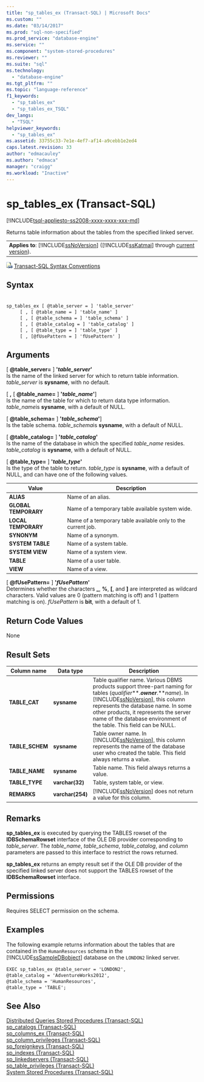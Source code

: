 ```yaml
---
title: "sp_tables_ex (Transact-SQL) | Microsoft Docs"
ms.custom: ""
ms.date: "03/14/2017"
ms.prod: "sql-non-specified"
ms.prod_service: "database-engine"
ms.service: ""
ms.component: "system-stored-procedures"
ms.reviewer: ""
ms.suite: "sql"
ms.technology: 
  - "database-engine"
ms.tgt_pltfrm: ""
ms.topic: "language-reference"
f1_keywords: 
  - "sp_tables_ex"
  - "sp_tables_ex_TSQL"
dev_langs: 
  - "TSQL"
helpviewer_keywords: 
  - "sp_tables_ex"
ms.assetid: 33755c33-7e1e-4ef7-af14-a9cebb1e2ed4
caps.latest.revision: 33
author: "edmacauley"
ms.author: "edmaca"
manager: "craigg"
ms.workload: "Inactive"
---
```

# sp_tables_ex (Transact-SQL)
[!INCLUDE[tsql-appliesto-ss2008-xxxx-xxxx-xxx-md](../../includes/tsql-appliesto-ss2008-xxxx-xxxx-xxx-md.md)]

  Returns table information about the tables from the specified linked server.  
  
||  
|-|  
|**Applies to**: [!INCLUDE[ssNoVersion](../../includes/ssnoversion-md.md)] ([!INCLUDE[ssKatmai](../../includes/sskatmai-md.md)] through [current version](http://go.microsoft.com/fwlink/p/?LinkId=299658)).|  
  
 ![Topic link icon](../../database-engine/configure-windows/media/topic-link.gif "Topic link icon") [Transact-SQL Syntax Conventions](../../t-sql/language-elements/transact-sql-syntax-conventions-transact-sql.md)  
  
## Syntax  
  
```  
  
sp_tables_ex [ @table_server = ] 'table_server'   
     [ , [ @table_name = ] 'table_name' ]   
     [ , [ @table_schema = ] 'table_schema' ]  
     [ , [ @table_catalog = ] 'table_catalog' ]   
     [ , [ @table_type = ] 'table_type' ]   
     [ , [@fUsePattern = ] 'fUsePattern' ]  
```  
  
## Arguments  
 [ **@table_server=** ] **'***table_server***'**  
 Is the name of the linked server for which to return table information. *table_server* is **sysname**, with no default.  
  
 [ **,** [ **@table_name=** ] **'***table_name***'**]  
 Is the name of the table for which to return data type information. *table_name*is **sysname**, with a default of NULL.  
  
 [ **@table_schema=** ] **'***table_schema***'**]  
 Is the table schema. *table_schema*is **sysname**, with a default of NULL.  
  
 [ **@table_catalog=** ] **'***table_catalog***'**  
 Is the name of the database in which the specified *table_name* resides. *table_catalog* is **sysname**, with a default of NULL.  
  
 [ **@table_type=** ] **'***table_type***'**  
 Is the type of the table to return. *table_type* is **sysname**, with a default of NULL, and can have one of the following values.  
  
|Value|Description|  
|-----------|-----------------|  
|**ALIAS**|Name of an alias.|  
|**GLOBAL TEMPORARY**|Name of a temporary table available system wide.|  
|**LOCAL TEMPORARY**|Name of a temporary table available only to the current job.|  
|**SYNONYM**|Name of a synonym.|  
|**SYSTEM TABLE**|Name of a system table.|  
|**SYSTEM VIEW**|Name of a system view.|  
|**TABLE**|Name of a user table.|  
|**VIEW**|Name of a view.|  
  
 [ **@fUsePattern=** ] **'***fUsePattern***'**  
 Determines whether the characters **_**, **%**, **[**, and **]** are interpreted as wildcard characters. Valid values are 0 (pattern matching is off) and 1 (pattern matching is on). *fUsePattern* is **bit**, with a default of 1.  
  
## Return Code Values  
 None  
  
## Result Sets  
  
|Column name|Data type|Description|  
|-----------------|---------------|-----------------|  
|**TABLE_CAT**|**sysname**|Table qualifier name. Various DBMS products support three-part naming for tables (*qualifier***.***owner***.***name*). In [!INCLUDE[ssNoVersion](../../includes/ssnoversion-md.md)], this column represents the database name. In some other products, it represents the server name of the database environment of the table. This field can be NULL.|  
|**TABLE_SCHEM**|**sysname**|Table owner name. In [!INCLUDE[ssNoVersion](../../includes/ssnoversion-md.md)], this column represents the name of the database user who created the table. This field always returns a value.|  
|**TABLE_NAME**|**sysname**|Table name. This field always returns a value.|  
|**TABLE_TYPE**|**varchar(32)**|Table, system table, or view.|  
|**REMARKS**|**varchar(254)**|[!INCLUDE[ssNoVersion](../../includes/ssnoversion-md.md)] does not return a value for this column.|  
  
## Remarks  
 **sp_tables_ex** is executed by querying the TABLES rowset of the **IDBSchemaRowset** interface of the OLE DB provider corresponding to *table_server*. The *table_name*, *table_schema*, *table_catalog*, and *column* parameters are passed to this interface to restrict the rows returned.  
  
 **sp_tables_ex** returns an empty result set if the OLE DB provider of the specified linked server does not support the TABLES rowset of the **IDBSchemaRowset** interface.  
  
## Permissions  
 Requires SELECT permission on the schema.  
  
## Examples  
 The following example returns information about the tables that are contained in the `HumanResources` schema in the [!INCLUDE[ssSampleDBobject](../../includes/sssampledbobject-md.md)] database on the `LONDON2` linked server.  
  
```  
EXEC sp_tables_ex @table_server = 'LONDON2',   
@table_catalog = 'AdventureWorks2012',   
@table_schema = 'HumanResources',   
@table_type = 'TABLE';  
```  
  
## See Also  
 [Distributed Queries Stored Procedures &#40;Transact-SQL&#41;](../../relational-databases/system-stored-procedures/distributed-queries-stored-procedures-transact-sql.md)   
 [sp_catalogs &#40;Transact-SQL&#41;](../../relational-databases/system-stored-procedures/sp-catalogs-transact-sql.md)   
 [sp_columns_ex &#40;Transact-SQL&#41;](../../relational-databases/system-stored-procedures/sp-columns-ex-transact-sql.md)   
 [sp_column_privileges &#40;Transact-SQL&#41;](../../relational-databases/system-stored-procedures/sp-column-privileges-transact-sql.md)   
 [sp_foreignkeys &#40;Transact-SQL&#41;](../../relational-databases/system-stored-procedures/sp-foreignkeys-transact-sql.md)   
 [sp_indexes &#40;Transact-SQL&#41;](../../relational-databases/system-stored-procedures/sp-indexes-transact-sql.md)   
 [sp_linkedservers &#40;Transact-SQL&#41;](../../relational-databases/system-stored-procedures/sp-linkedservers-transact-sql.md)   
 [sp_table_privileges &#40;Transact-SQL&#41;](../../relational-databases/system-stored-procedures/sp-table-privileges-transact-sql.md)   
 [System Stored Procedures &#40;Transact-SQL&#41;](../../relational-databases/system-stored-procedures/system-stored-procedures-transact-sql.md)  
  
  

